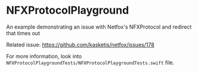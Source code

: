 # NFXProtocolPlayground
An example demonstrating an issue with Netfox's NFXProtocol and redirect that times out

Related issue: https://github.com/kasketis/netfox/issues/178

For more information, look into `NFXProtocolPlaygroundTests/NFXProtocolPlaygroundTests.swift` file.
